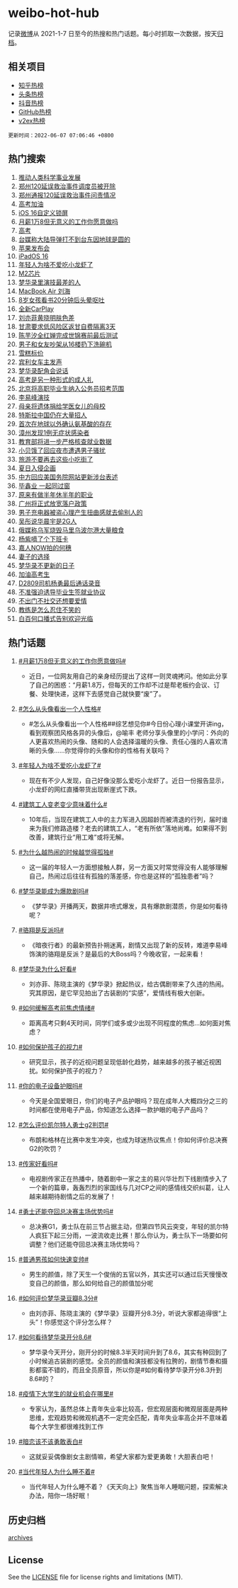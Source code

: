 # weibo-hot-hub

记录[微博](https://www.weibo.com)从 2021-1-7 日至今的热搜和热门话题。每小时抓取一次数据，按天[归档](archives)。

## 相关项目

- [知乎热榜](https://github.com/lonnyzhang423/zhihu-hot-hub)
- [头条热榜](https://github.com/lonnyzhang423/toutiao-hot-hub)
- [抖音热榜](https://github.com/lonnyzhang423/douyin-hot-hub)
- [GitHub热榜](https://github.com/lonnyzhang423/github-hot-hub)
- [v2ex热榜](https://github.com/lonnyzhang423/v2ex-hot-hub)


`更新时间：2022-06-07 07:06:46 +0800`

## 热门搜索

1. [推动人类科学事业发展](https://m.weibo.cn/search?containerid=100103type%3D1%26t%3D10%26q%3D%23%E6%8E%A8%E5%8A%A8%E4%BA%BA%E7%B1%BB%E7%A7%91%E5%AD%A6%E4%BA%8B%E4%B8%9A%E5%8F%91%E5%B1%95%23&stream_entry_id=51&isnewpage=1&extparam=seat%3D1%26filter_type%3Drealtimehot%26c_type%3D51%26pos%3D0%26dgr%3D0%26cate%3D10103%26display_time%3D1654556805%26pre_seqid%3D165455680549606032317&luicode=10000011&lfid=106003type%253D25%2526t%253D3%2526disable_hot%253D1%2526filter_type%253Drealtimehot)
1. [郑州120延误救治事件调度员被开除](https://m.weibo.cn/search?containerid=100103type%3D1%26t%3D10%26q%3D%23%E9%83%91%E5%B7%9E120%E5%BB%B6%E8%AF%AF%E6%95%91%E6%B2%BB%E4%BA%8B%E4%BB%B6%E8%B0%83%E5%BA%A6%E5%91%98%E8%A2%AB%E5%BC%80%E9%99%A4%23&stream_entry_id=31&isnewpage=1&extparam=seat%3D1%26dgr%3D0%26flag%3D16%26cate%3D0%26filter_type%3Drealtimehot%26c_type%3D31%26pos%3D0%26realpos%3D1%26lcate%3D5001%26display_time%3D1654556805%26pre_seqid%3D165455680549606032317&luicode=10000011&lfid=106003type%253D25%2526t%253D3%2526disable_hot%253D1%2526filter_type%253Drealtimehot)
1. [郑州通报120延误救治事件问责情况](https://m.weibo.cn/search?containerid=100103type%3D1%26t%3D10%26q%3D%23%E9%83%91%E5%B7%9E%E9%80%9A%E6%8A%A5120%E5%BB%B6%E8%AF%AF%E6%95%91%E6%B2%BB%E4%BA%8B%E4%BB%B6%E9%97%AE%E8%B4%A3%E6%83%85%E5%86%B5%23&stream_entry_id=31&isnewpage=1&extparam=seat%3D1%26dgr%3D0%26flag%3D16%26cate%3D0%26filter_type%3Drealtimehot%26c_type%3D31%26pos%3D1%26realpos%3D2%26lcate%3D5001%26display_time%3D1654556805%26pre_seqid%3D165455680549606032317&luicode=10000011&lfid=106003type%253D25%2526t%253D3%2526disable_hot%253D1%2526filter_type%253Drealtimehot)
1. [高考加油](https://m.weibo.cn/search?containerid=100103type%3D1%26t%3D10%26q%3D%23%E9%AB%98%E8%80%83%E5%8A%A0%E6%B2%B9%23&stream_entry_id=31&isnewpage=1&extparam=seat%3D1%26dgr%3D0%26flag%3D16%26cate%3D0%26filter_type%3Drealtimehot%26c_type%3D31%26pos%3D2%26realpos%3D3%26lcate%3D5001%26display_time%3D1654556805%26pre_seqid%3D165455680549606032317&luicode=10000011&lfid=106003type%253D25%2526t%253D3%2526disable_hot%253D1%2526filter_type%253Drealtimehot)
1. [iOS 16自定义锁屏](https://m.weibo.cn/search?containerid=100103type%3D1%26t%3D10%26q%3DiOS+16%E8%87%AA%E5%AE%9A%E4%B9%89%E9%94%81%E5%B1%8F&stream_entry_id=31&isnewpage=1&extparam=seat%3D1%26dgr%3D0%26flag%3D0%26cate%3D0%26filter_type%3Drealtimehot%26c_type%3D31%26pos%3D3%26realpos%3D4%26lcate%3D5001%26display_time%3D1654556805%26pre_seqid%3D165455680549606032317&luicode=10000011&lfid=106003type%253D25%2526t%253D3%2526disable_hot%253D1%2526filter_type%253Drealtimehot)
1. [月薪1万8但无意义的工作你愿意做吗](https://m.weibo.cn/search?containerid=100103type%3D1%26t%3D10%26q%3D%23%E6%9C%88%E8%96%AA1%E4%B8%878%E4%BD%86%E6%97%A0%E6%84%8F%E4%B9%89%E7%9A%84%E5%B7%A5%E4%BD%9C%E4%BD%A0%E6%84%BF%E6%84%8F%E5%81%9A%E5%90%97%23&stream_entry_id=31&isnewpage=1&extparam=seat%3D1%26dgr%3D0%26flag%3D0%26cate%3D0%26filter_type%3Drealtimehot%26c_type%3D31%26pos%3D4%26realpos%3D5%26lcate%3D5001%26display_time%3D1654556805%26pre_seqid%3D165455680549606032317&luicode=10000011&lfid=106003type%253D25%2526t%253D3%2526disable_hot%253D1%2526filter_type%253Drealtimehot)
1. [高考](https://m.weibo.cn/search?containerid=100103type%3D1%26t%3D10%26q%3D%23%E9%AB%98%E8%80%83%23&stream_entry_id=31&isnewpage=1&extparam=seat%3D1%26dgr%3D0%26flag%3D0%26cate%3D0%26filter_type%3Drealtimehot%26c_type%3D31%26pos%3D5%26realpos%3D6%26lcate%3D5001%26display_time%3D1654556805%26pre_seqid%3D165455680549606032317&luicode=10000011&lfid=106003type%253D25%2526t%253D3%2526disable_hot%253D1%2526filter_type%253Drealtimehot)
1. [台媒称大陆导弹打不到台东因地球是圆的](https://m.weibo.cn/search?containerid=100103type%3D1%26t%3D10%26q%3D%23%E5%8F%B0%E5%AA%92%E7%A7%B0%E5%A4%A7%E9%99%86%E5%AF%BC%E5%BC%B9%E6%89%93%E4%B8%8D%E5%88%B0%E5%8F%B0%E4%B8%9C%E5%9B%A0%E5%9C%B0%E7%90%83%E6%98%AF%E5%9C%86%E7%9A%84%23&stream_entry_id=31&isnewpage=1&extparam=seat%3D1%26dgr%3D0%26flag%3D0%26cate%3D0%26filter_type%3Drealtimehot%26c_type%3D31%26pos%3D6%26realpos%3D7%26lcate%3D5001%26display_time%3D1654556805%26pre_seqid%3D165455680549606032317&luicode=10000011&lfid=106003type%253D25%2526t%253D3%2526disable_hot%253D1%2526filter_type%253Drealtimehot)
1. [苹果发布会](https://m.weibo.cn/search?containerid=100103type%3D1%26t%3D10%26q%3D%23%E8%8B%B9%E6%9E%9C%E5%8F%91%E5%B8%83%E4%BC%9A%23&stream_entry_id=31&isnewpage=1&extparam=seat%3D1%26dgr%3D0%26flag%3D0%26cate%3D0%26filter_type%3Drealtimehot%26c_type%3D31%26pos%3D7%26realpos%3D8%26lcate%3D5001%26display_time%3D1654556805%26pre_seqid%3D165455680549606032317&luicode=10000011&lfid=106003type%253D25%2526t%253D3%2526disable_hot%253D1%2526filter_type%253Drealtimehot)
1. [iPadOS 16](https://m.weibo.cn/search?containerid=100103type%3D1%26t%3D10%26q%3DiPadOS+16&stream_entry_id=31&isnewpage=1&extparam=seat%3D1%26dgr%3D0%26flag%3D0%26cate%3D0%26filter_type%3Drealtimehot%26c_type%3D31%26pos%3D8%26realpos%3D9%26lcate%3D5001%26display_time%3D1654556805%26pre_seqid%3D165455680549606032317&luicode=10000011&lfid=106003type%253D25%2526t%253D3%2526disable_hot%253D1%2526filter_type%253Drealtimehot)
1. [年轻人为啥不爱吃小龙虾了](https://m.weibo.cn/search?containerid=100103type%3D1%26t%3D10%26q%3D%23%E5%B9%B4%E8%BD%BB%E4%BA%BA%E4%B8%BA%E5%95%A5%E4%B8%8D%E7%88%B1%E5%90%83%E5%B0%8F%E9%BE%99%E8%99%BE%E4%BA%86%23&stream_entry_id=31&isnewpage=1&extparam=seat%3D1%26dgr%3D0%26flag%3D0%26cate%3D0%26filter_type%3Drealtimehot%26c_type%3D31%26pos%3D9%26realpos%3D10%26lcate%3D5001%26display_time%3D1654556805%26pre_seqid%3D165455680549606032317&luicode=10000011&lfid=106003type%253D25%2526t%253D3%2526disable_hot%253D1%2526filter_type%253Drealtimehot)
1. [M2芯片](https://m.weibo.cn/search?containerid=100103type%3D1%26t%3D10%26q%3DM2%E8%8A%AF%E7%89%87&stream_entry_id=31&isnewpage=1&extparam=seat%3D1%26dgr%3D0%26flag%3D0%26cate%3D0%26filter_type%3Drealtimehot%26c_type%3D31%26pos%3D10%26realpos%3D11%26lcate%3D5001%26display_time%3D1654556805%26pre_seqid%3D165455680549606032317&luicode=10000011&lfid=106003type%253D25%2526t%253D3%2526disable_hot%253D1%2526filter_type%253Drealtimehot)
1. [梦华录里演技最差的人](https://m.weibo.cn/search?containerid=100103type%3D1%26t%3D10%26q%3D%23%E6%A2%A6%E5%8D%8E%E5%BD%95%E9%87%8C%E6%BC%94%E6%8A%80%E6%9C%80%E5%B7%AE%E7%9A%84%E4%BA%BA%23&stream_entry_id=31&isnewpage=1&extparam=seat%3D1%26dgr%3D0%26flag%3D2%26cate%3D0%26filter_type%3Drealtimehot%26c_type%3D31%26pos%3D11%26realpos%3D12%26lcate%3D5001%26display_time%3D1654556805%26pre_seqid%3D165455680549606032317&luicode=10000011&lfid=106003type%253D25%2526t%253D3%2526disable_hot%253D1%2526filter_type%253Drealtimehot)
1. [MacBook Air 刘海](https://m.weibo.cn/search?containerid=100103type%3D1%26t%3D10%26q%3DMacBook+Air+%E5%88%98%E6%B5%B7&stream_entry_id=31&isnewpage=1&extparam=seat%3D1%26dgr%3D0%26flag%3D0%26cate%3D0%26filter_type%3Drealtimehot%26c_type%3D31%26pos%3D12%26realpos%3D13%26lcate%3D5001%26display_time%3D1654556805%26pre_seqid%3D165455680549606032317&luicode=10000011&lfid=106003type%253D25%2526t%253D3%2526disable_hot%253D1%2526filter_type%253Drealtimehot)
1. [8岁女孩看书20分钟后头晕呕吐](https://m.weibo.cn/search?containerid=100103type%3D1%26t%3D10%26q%3D%238%E5%B2%81%E5%A5%B3%E5%AD%A9%E7%9C%8B%E4%B9%A620%E5%88%86%E9%92%9F%E5%90%8E%E5%A4%B4%E6%99%95%E5%91%95%E5%90%90%23&stream_entry_id=31&isnewpage=1&extparam=seat%3D1%26dgr%3D0%26flag%3D0%26cate%3D0%26filter_type%3Drealtimehot%26c_type%3D31%26pos%3D13%26realpos%3D14%26lcate%3D5001%26display_time%3D1654556805%26pre_seqid%3D165455680549606032317&luicode=10000011&lfid=106003type%253D25%2526t%253D3%2526disable_hot%253D1%2526filter_type%253Drealtimehot)
1. [全新CarPlay](https://m.weibo.cn/search?containerid=100103type%3D1%26t%3D10%26q%3D%E5%85%A8%E6%96%B0CarPlay&stream_entry_id=31&isnewpage=1&extparam=seat%3D1%26dgr%3D0%26flag%3D0%26cate%3D0%26filter_type%3Drealtimehot%26c_type%3D31%26pos%3D14%26realpos%3D15%26lcate%3D5001%26display_time%3D1654556805%26pre_seqid%3D165455680549606032317&luicode=10000011&lfid=106003type%253D25%2526t%253D3%2526disable_hot%253D1%2526filter_type%253Drealtimehot)
1. [刘亦菲黄晓明肤色差](https://m.weibo.cn/search?containerid=100103type%3D1%26t%3D10%26q%3D%23%E5%88%98%E4%BA%A6%E8%8F%B2%E9%BB%84%E6%99%93%E6%98%8E%E8%82%A4%E8%89%B2%E5%B7%AE%23&stream_entry_id=31&isnewpage=1&extparam=seat%3D1%26dgr%3D0%26flag%3D0%26cate%3D0%26filter_type%3Drealtimehot%26c_type%3D31%26pos%3D15%26realpos%3D16%26lcate%3D5001%26display_time%3D1654556805%26pre_seqid%3D165455680549606032317&luicode=10000011&lfid=106003type%253D25%2526t%253D3%2526disable_hot%253D1%2526filter_type%253Drealtimehot)
1. [甘肃要求低风险区返甘自费隔离3天](https://m.weibo.cn/search?containerid=100103type%3D1%26t%3D10%26q%3D%23%E7%94%98%E8%82%83%E8%A6%81%E6%B1%82%E4%BD%8E%E9%A3%8E%E9%99%A9%E5%8C%BA%E8%BF%94%E7%94%98%E8%87%AA%E8%B4%B9%E9%9A%94%E7%A6%BB3%E5%A4%A9%23&stream_entry_id=31&isnewpage=1&extparam=seat%3D1%26dgr%3D0%26flag%3D0%26cate%3D0%26filter_type%3Drealtimehot%26c_type%3D31%26pos%3D16%26realpos%3D17%26lcate%3D5001%26display_time%3D1654556805%26pre_seqid%3D165455680549606032317&luicode=10000011&lfid=106003type%253D25%2526t%253D3%2526disable_hot%253D1%2526filter_type%253Drealtimehot)
1. [陈芋汐全红婵完成世锦赛前最后测试](https://m.weibo.cn/search?containerid=100103type%3D1%26t%3D10%26q%3D%23%E9%99%88%E8%8A%8B%E6%B1%90%E5%85%A8%E7%BA%A2%E5%A9%B5%E5%AE%8C%E6%88%90%E4%B8%96%E9%94%A6%E8%B5%9B%E5%89%8D%E6%9C%80%E5%90%8E%E6%B5%8B%E8%AF%95%23&stream_entry_id=31&isnewpage=1&extparam=seat%3D1%26dgr%3D0%26flag%3D1%26cate%3D0%26filter_type%3Drealtimehot%26c_type%3D31%26pos%3D17%26realpos%3D18%26lcate%3D5001%26display_time%3D1654556805%26pre_seqid%3D165455680549606032317&luicode=10000011&lfid=106003type%253D25%2526t%253D3%2526disable_hot%253D1%2526filter_type%253Drealtimehot)
1. [男子和女友吵架从16楼扔下洗碗机](https://m.weibo.cn/search?containerid=100103type%3D1%26t%3D10%26q%3D%23%E7%94%B7%E5%AD%90%E5%92%8C%E5%A5%B3%E5%8F%8B%E5%90%B5%E6%9E%B6%E4%BB%8E16%E6%A5%BC%E6%89%94%E4%B8%8B%E6%B4%97%E7%A2%97%E6%9C%BA%23&stream_entry_id=31&isnewpage=1&extparam=seat%3D1%26dgr%3D0%26flag%3D0%26cate%3D0%26filter_type%3Drealtimehot%26c_type%3D31%26pos%3D18%26realpos%3D19%26lcate%3D5001%26display_time%3D1654556805%26pre_seqid%3D165455680549606032317&luicode=10000011&lfid=106003type%253D25%2526t%253D3%2526disable_hot%253D1%2526filter_type%253Drealtimehot)
1. [雪糕标价](https://m.weibo.cn/search?containerid=100103type%3D1%26t%3D10%26q%3D%E9%9B%AA%E7%B3%95%E6%A0%87%E4%BB%B7&stream_entry_id=31&isnewpage=1&extparam=seat%3D1%26dgr%3D0%26flag%3D0%26cate%3D0%26filter_type%3Drealtimehot%26c_type%3D31%26pos%3D19%26realpos%3D20%26lcate%3D5001%26display_time%3D1654556805%26pre_seqid%3D165455680549606032317&luicode=10000011&lfid=106003type%253D25%2526t%253D3%2526disable_hot%253D1%2526filter_type%253Drealtimehot)
1. [宾利女车主发声](https://m.weibo.cn/search?containerid=100103type%3D1%26t%3D10%26q%3D%23%E5%AE%BE%E5%88%A9%E5%A5%B3%E8%BD%A6%E4%B8%BB%E5%8F%91%E5%A3%B0%23&stream_entry_id=31&isnewpage=1&extparam=seat%3D1%26dgr%3D0%26flag%3D0%26cate%3D0%26filter_type%3Drealtimehot%26c_type%3D31%26pos%3D20%26realpos%3D21%26lcate%3D5001%26display_time%3D1654556805%26pre_seqid%3D165455680549606032317&luicode=10000011&lfid=106003type%253D25%2526t%253D3%2526disable_hot%253D1%2526filter_type%253Drealtimehot)
1. [梦华录配角会说话](https://m.weibo.cn/search?containerid=100103type%3D1%26t%3D10%26q%3D%23%E6%A2%A6%E5%8D%8E%E5%BD%95%E9%85%8D%E8%A7%92%E4%BC%9A%E8%AF%B4%E8%AF%9D%23&stream_entry_id=31&isnewpage=1&extparam=seat%3D1%26dgr%3D0%26flag%3D0%26cate%3D0%26filter_type%3Drealtimehot%26c_type%3D31%26pos%3D21%26realpos%3D22%26lcate%3D5001%26display_time%3D1654556805%26pre_seqid%3D165455680549606032317&luicode=10000011&lfid=106003type%253D25%2526t%253D3%2526disable_hot%253D1%2526filter_type%253Drealtimehot)
1. [高考是另一种形式的成人礼](https://m.weibo.cn/search?containerid=100103type%3D1%26t%3D10%26q%3D%23%E9%AB%98%E8%80%83%E6%98%AF%E5%8F%A6%E4%B8%80%E7%A7%8D%E5%BD%A2%E5%BC%8F%E7%9A%84%E6%88%90%E4%BA%BA%E7%A4%BC%23&stream_entry_id=31&isnewpage=1&extparam=seat%3D1%26dgr%3D0%26flag%3D0%26cate%3D0%26filter_type%3Drealtimehot%26c_type%3D31%26pos%3D22%26realpos%3D23%26lcate%3D5001%26display_time%3D1654556805%26pre_seqid%3D165455680549606032317&luicode=10000011&lfid=106003type%253D25%2526t%253D3%2526disable_hot%253D1%2526filter_type%253Drealtimehot)
1. [北京将高职毕业生纳入公务员招考范围](https://m.weibo.cn/search?containerid=100103type%3D1%26t%3D10%26q%3D%23%E5%8C%97%E4%BA%AC%E5%B0%86%E9%AB%98%E8%81%8C%E6%AF%95%E4%B8%9A%E7%94%9F%E7%BA%B3%E5%85%A5%E5%85%AC%E5%8A%A1%E5%91%98%E6%8B%9B%E8%80%83%E8%8C%83%E5%9B%B4%23&stream_entry_id=31&isnewpage=1&extparam=seat%3D1%26dgr%3D0%26flag%3D0%26cate%3D0%26filter_type%3Drealtimehot%26c_type%3D31%26pos%3D23%26realpos%3D24%26lcate%3D5001%26display_time%3D1654556805%26pre_seqid%3D165455680549606032317&luicode=10000011&lfid=106003type%253D25%2526t%253D3%2526disable_hot%253D1%2526filter_type%253Drealtimehot)
1. [李易峰演技](https://m.weibo.cn/search?containerid=100103type%3D1%26t%3D10%26q%3D%23%E6%9D%8E%E6%98%93%E5%B3%B0%E6%BC%94%E6%8A%80%23&stream_entry_id=31&isnewpage=1&extparam=seat%3D1%26dgr%3D0%26flag%3D0%26cate%3D0%26filter_type%3Drealtimehot%26c_type%3D31%26pos%3D24%26realpos%3D25%26lcate%3D5001%26display_time%3D1654556805%26pre_seqid%3D165455680549606032317&luicode=10000011&lfid=106003type%253D25%2526t%253D3%2526disable_hot%253D1%2526filter_type%253Drealtimehot)
1. [母亲将遗体捐给学医女儿的母校](https://m.weibo.cn/search?containerid=100103type%3D1%26t%3D10%26q%3D%23%E6%AF%8D%E4%BA%B2%E5%B0%86%E9%81%97%E4%BD%93%E6%8D%90%E7%BB%99%E5%AD%A6%E5%8C%BB%E5%A5%B3%E5%84%BF%E7%9A%84%E6%AF%8D%E6%A0%A1%23&stream_entry_id=31&isnewpage=1&extparam=seat%3D1%26dgr%3D0%26flag%3D0%26cate%3D0%26filter_type%3Drealtimehot%26c_type%3D31%26pos%3D25%26realpos%3D26%26lcate%3D5001%26display_time%3D1654556805%26pre_seqid%3D165455680549606032317&luicode=10000011&lfid=106003type%253D25%2526t%253D3%2526disable_hot%253D1%2526filter_type%253Drealtimehot)
1. [特斯拉中国仍在大量招人](https://m.weibo.cn/search?containerid=100103type%3D1%26t%3D10%26q%3D%23%E7%89%B9%E6%96%AF%E6%8B%89%E4%B8%AD%E5%9B%BD%E4%BB%8D%E5%9C%A8%E5%A4%A7%E9%87%8F%E6%8B%9B%E4%BA%BA%23&stream_entry_id=31&isnewpage=1&extparam=seat%3D1%26dgr%3D0%26flag%3D0%26cate%3D0%26filter_type%3Drealtimehot%26c_type%3D31%26pos%3D26%26realpos%3D27%26lcate%3D5001%26display_time%3D1654556805%26pre_seqid%3D165455680549606032317&luicode=10000011&lfid=106003type%253D25%2526t%253D3%2526disable_hot%253D1%2526filter_type%253Drealtimehot)
1. [首次在地球以外确认氨基酸的存在](https://m.weibo.cn/search?containerid=100103type%3D1%26t%3D10%26q%3D%23%E9%A6%96%E6%AC%A1%E5%9C%A8%E5%9C%B0%E7%90%83%E4%BB%A5%E5%A4%96%E7%A1%AE%E8%AE%A4%E6%B0%A8%E5%9F%BA%E9%85%B8%E7%9A%84%E5%AD%98%E5%9C%A8%23&stream_entry_id=31&isnewpage=1&extparam=seat%3D1%26dgr%3D0%26flag%3D0%26cate%3D0%26filter_type%3Drealtimehot%26c_type%3D31%26pos%3D27%26realpos%3D28%26lcate%3D5001%26display_time%3D1654556805%26pre_seqid%3D165455680549606032317&luicode=10000011&lfid=106003type%253D25%2526t%253D3%2526disable_hot%253D1%2526filter_type%253Drealtimehot)
1. [漳州发现1例无症状感染者](https://m.weibo.cn/search?containerid=100103type%3D1%26t%3D10%26q%3D%23%E6%BC%B3%E5%B7%9E%E5%8F%91%E7%8E%B01%E4%BE%8B%E6%97%A0%E7%97%87%E7%8A%B6%E6%84%9F%E6%9F%93%E8%80%85%23&stream_entry_id=31&isnewpage=1&extparam=seat%3D1%26dgr%3D0%26flag%3D0%26cate%3D0%26filter_type%3Drealtimehot%26c_type%3D31%26pos%3D28%26realpos%3D29%26lcate%3D5001%26display_time%3D1654556805%26pre_seqid%3D165455680549606032317&luicode=10000011&lfid=106003type%253D25%2526t%253D3%2526disable_hot%253D1%2526filter_type%253Drealtimehot)
1. [教育部将进一步严格核查就业数据](https://m.weibo.cn/search?containerid=100103type%3D1%26t%3D10%26q%3D%23%E6%95%99%E8%82%B2%E9%83%A8%E5%B0%86%E8%BF%9B%E4%B8%80%E6%AD%A5%E4%B8%A5%E6%A0%BC%E6%A0%B8%E6%9F%A5%E5%B0%B1%E4%B8%9A%E6%95%B0%E6%8D%AE%23&stream_entry_id=31&isnewpage=1&extparam=seat%3D1%26dgr%3D0%26flag%3D0%26cate%3D0%26filter_type%3Drealtimehot%26c_type%3D31%26pos%3D29%26realpos%3D30%26lcate%3D5001%26display_time%3D1654556805%26pre_seqid%3D165455680549606032317&luicode=10000011&lfid=106003type%253D25%2526t%253D3%2526disable_hot%253D1%2526filter_type%253Drealtimehot)
1. [小贝饿了回应夜市遭遇男子骚扰](https://m.weibo.cn/search?containerid=100103type%3D1%26t%3D10%26q%3D%23%E5%B0%8F%E8%B4%9D%E9%A5%BF%E4%BA%86%E5%9B%9E%E5%BA%94%E5%A4%9C%E5%B8%82%E9%81%AD%E9%81%87%E7%94%B7%E5%AD%90%E9%AA%9A%E6%89%B0%23&stream_entry_id=31&isnewpage=1&extparam=seat%3D1%26dgr%3D0%26flag%3D0%26cate%3D0%26filter_type%3Drealtimehot%26c_type%3D31%26pos%3D30%26realpos%3D31%26lcate%3D5001%26display_time%3D1654556805%26pre_seqid%3D165455680549606032317&luicode=10000011&lfid=106003type%253D25%2526t%253D3%2526disable_hot%253D1%2526filter_type%253Drealtimehot)
1. [旅游不要再去这些小吃街了](https://m.weibo.cn/search?containerid=100103type%3D1%26t%3D10%26q%3D%23%E6%97%85%E6%B8%B8%E4%B8%8D%E8%A6%81%E5%86%8D%E5%8E%BB%E8%BF%99%E4%BA%9B%E5%B0%8F%E5%90%83%E8%A1%97%E4%BA%86%23&stream_entry_id=31&isnewpage=1&extparam=seat%3D1%26dgr%3D0%26flag%3D0%26cate%3D0%26filter_type%3Drealtimehot%26c_type%3D31%26pos%3D31%26realpos%3D32%26lcate%3D5001%26display_time%3D1654556805%26pre_seqid%3D165455680549606032317&luicode=10000011&lfid=106003type%253D25%2526t%253D3%2526disable_hot%253D1%2526filter_type%253Drealtimehot)
1. [夏日入侵企画](https://m.weibo.cn/search?containerid=100103type%3D1%26t%3D10%26q%3D%E5%A4%8F%E6%97%A5%E5%85%A5%E4%BE%B5%E4%BC%81%E7%94%BB&stream_entry_id=31&isnewpage=1&extparam=seat%3D1%26dgr%3D0%26flag%3D0%26cate%3D0%26filter_type%3Drealtimehot%26c_type%3D31%26pos%3D32%26realpos%3D33%26lcate%3D5001%26display_time%3D1654556805%26pre_seqid%3D165455680549606032317&luicode=10000011&lfid=106003type%253D25%2526t%253D3%2526disable_hot%253D1%2526filter_type%253Drealtimehot)
1. [中方回应美国务院网站更新涉台表述](https://m.weibo.cn/search?containerid=100103type%3D1%26t%3D10%26q%3D%23%E4%B8%AD%E6%96%B9%E5%9B%9E%E5%BA%94%E7%BE%8E%E5%9B%BD%E5%8A%A1%E9%99%A2%E7%BD%91%E7%AB%99%E6%9B%B4%E6%96%B0%E6%B6%89%E5%8F%B0%E8%A1%A8%E8%BF%B0%23&stream_entry_id=31&isnewpage=1&extparam=seat%3D1%26dgr%3D0%26flag%3D0%26cate%3D0%26filter_type%3Drealtimehot%26c_type%3D31%26pos%3D33%26realpos%3D34%26lcate%3D5001%26display_time%3D1654556805%26pre_seqid%3D165455680549606032317&luicode=10000011&lfid=106003type%253D25%2526t%253D3%2526disable_hot%253D1%2526filter_type%253Drealtimehot)
1. [毕鑫业 一起同过窗](https://m.weibo.cn/search?containerid=100103type%3D1%26t%3D10%26q%3D%E6%AF%95%E9%91%AB%E4%B8%9A+%E4%B8%80%E8%B5%B7%E5%90%8C%E8%BF%87%E7%AA%97&stream_entry_id=31&isnewpage=1&extparam=seat%3D1%26dgr%3D0%26flag%3D0%26cate%3D0%26filter_type%3Drealtimehot%26c_type%3D31%26pos%3D34%26realpos%3D35%26lcate%3D5001%26display_time%3D1654556805%26pre_seqid%3D165455680549606032317&luicode=10000011&lfid=106003type%253D25%2526t%253D3%2526disable_hot%253D1%2526filter_type%253Drealtimehot)
1. [原来有做半年休半年的职业](https://m.weibo.cn/search?containerid=100103type%3D1%26t%3D10%26q%3D%23%E5%8E%9F%E6%9D%A5%E6%9C%89%E5%81%9A%E5%8D%8A%E5%B9%B4%E4%BC%91%E5%8D%8A%E5%B9%B4%E7%9A%84%E8%81%8C%E4%B8%9A%23&stream_entry_id=31&isnewpage=1&extparam=seat%3D1%26dgr%3D0%26flag%3D0%26cate%3D0%26filter_type%3Drealtimehot%26c_type%3D31%26pos%3D35%26realpos%3D36%26lcate%3D5001%26display_time%3D1654556805%26pre_seqid%3D165455680549606032317&luicode=10000011&lfid=106003type%253D25%2526t%253D3%2526disable_hot%253D1%2526filter_type%253Drealtimehot)
1. [广州将正式放宽落户政策](https://m.weibo.cn/search?containerid=100103type%3D1%26t%3D10%26q%3D%23%E5%B9%BF%E5%B7%9E%E5%B0%86%E6%AD%A3%E5%BC%8F%E6%94%BE%E5%AE%BD%E8%90%BD%E6%88%B7%E6%94%BF%E7%AD%96%23&stream_entry_id=31&isnewpage=1&extparam=seat%3D1%26dgr%3D0%26flag%3D0%26cate%3D0%26filter_type%3Drealtimehot%26c_type%3D31%26pos%3D36%26realpos%3D37%26lcate%3D5001%26display_time%3D1654556805%26pre_seqid%3D165455680549606032317&luicode=10000011&lfid=106003type%253D25%2526t%253D3%2526disable_hot%253D1%2526filter_type%253Drealtimehot)
1. [男子充电器被盗心理产生扭曲感就去偷别人的](https://m.weibo.cn/search?containerid=100103type%3D1%26t%3D10%26q%3D%23%E7%94%B7%E5%AD%90%E5%85%85%E7%94%B5%E5%99%A8%E8%A2%AB%E7%9B%97%E5%BF%83%E7%90%86%E4%BA%A7%E7%94%9F%E6%89%AD%E6%9B%B2%E6%84%9F%E5%B0%B1%E5%8E%BB%E5%81%B7%E5%88%AB%E4%BA%BA%E7%9A%84%23&stream_entry_id=31&isnewpage=1&extparam=seat%3D1%26dgr%3D0%26flag%3D0%26cate%3D0%26filter_type%3Drealtimehot%26c_type%3D31%26pos%3D37%26realpos%3D38%26lcate%3D5001%26display_time%3D1654556805%26pre_seqid%3D165455680549606032317&luicode=10000011&lfid=106003type%253D25%2526t%253D3%2526disable_hot%253D1%2526filter_type%253Drealtimehot)
1. [吴彤说华晨宇是2G人](https://m.weibo.cn/search?containerid=100103type%3D1%26t%3D10%26q%3D%23%E5%90%B4%E5%BD%A4%E8%AF%B4%E5%8D%8E%E6%99%A8%E5%AE%87%E6%98%AF2G%E4%BA%BA%23&stream_entry_id=31&isnewpage=1&extparam=seat%3D1%26dgr%3D0%26flag%3D0%26cate%3D0%26filter_type%3Drealtimehot%26c_type%3D31%26pos%3D38%26realpos%3D39%26lcate%3D5001%26display_time%3D1654556805%26pre_seqid%3D165455680549606032317&luicode=10000011&lfid=106003type%253D25%2526t%253D3%2526disable_hot%253D1%2526filter_type%253Drealtimehot)
1. [俄媒称乌军烧毁马里乌波尔港大量粮食](https://m.weibo.cn/search?containerid=100103type%3D1%26t%3D10%26q%3D%23%E4%BF%84%E5%AA%92%E7%A7%B0%E4%B9%8C%E5%86%9B%E7%83%A7%E6%AF%81%E9%A9%AC%E9%87%8C%E4%B9%8C%E6%B3%A2%E5%B0%94%E6%B8%AF%E5%A4%A7%E9%87%8F%E7%B2%AE%E9%A3%9F%23&stream_entry_id=31&isnewpage=1&extparam=seat%3D1%26dgr%3D0%26flag%3D0%26cate%3D0%26filter_type%3Drealtimehot%26c_type%3D31%26pos%3D39%26realpos%3D40%26lcate%3D5001%26display_time%3D1654556805%26pre_seqid%3D165455680549606032317&luicode=10000011&lfid=106003type%253D25%2526t%253D3%2526disable_hot%253D1%2526filter_type%253Drealtimehot)
1. [杨紫嘀了个下班卡](https://m.weibo.cn/search?containerid=100103type%3D1%26t%3D10%26q%3D%23%E6%9D%A8%E7%B4%AB%E5%98%80%E4%BA%86%E4%B8%AA%E4%B8%8B%E7%8F%AD%E5%8D%A1%23&stream_entry_id=31&isnewpage=1&extparam=seat%3D1%26dgr%3D0%26flag%3D0%26cate%3D0%26filter_type%3Drealtimehot%26c_type%3D31%26pos%3D40%26realpos%3D41%26lcate%3D5001%26display_time%3D1654556805%26pre_seqid%3D165455680549606032317&luicode=10000011&lfid=106003type%253D25%2526t%253D3%2526disable_hot%253D1%2526filter_type%253Drealtimehot)
1. [嘉人NOW拍的何穗](https://m.weibo.cn/search?containerid=100103type%3D1%26t%3D10%26q%3D%23%E5%98%89%E4%BA%BANOW%E6%8B%8D%E7%9A%84%E4%BD%95%E7%A9%97%23&stream_entry_id=31&isnewpage=1&extparam=seat%3D1%26dgr%3D0%26flag%3D0%26cate%3D0%26filter_type%3Drealtimehot%26c_type%3D31%26pos%3D41%26realpos%3D42%26lcate%3D5001%26display_time%3D1654556805%26pre_seqid%3D165455680549606032317&luicode=10000011&lfid=106003type%253D25%2526t%253D3%2526disable_hot%253D1%2526filter_type%253Drealtimehot)
1. [妻子的选择](https://m.weibo.cn/search?containerid=100103type%3D1%26t%3D10%26q%3D%E5%A6%BB%E5%AD%90%E7%9A%84%E9%80%89%E6%8B%A9&stream_entry_id=31&isnewpage=1&extparam=seat%3D1%26dgr%3D0%26flag%3D0%26cate%3D0%26filter_type%3Drealtimehot%26c_type%3D31%26pos%3D42%26realpos%3D43%26lcate%3D5001%26display_time%3D1654556805%26pre_seqid%3D165455680549606032317&luicode=10000011&lfid=106003type%253D25%2526t%253D3%2526disable_hot%253D1%2526filter_type%253Drealtimehot)
1. [梦华录不更新的日子](https://m.weibo.cn/search?containerid=100103type%3D1%26t%3D10%26q%3D%23%E6%A2%A6%E5%8D%8E%E5%BD%95%E4%B8%8D%E6%9B%B4%E6%96%B0%E7%9A%84%E6%97%A5%E5%AD%90%23&stream_entry_id=31&isnewpage=1&extparam=seat%3D1%26dgr%3D0%26flag%3D0%26cate%3D0%26filter_type%3Drealtimehot%26c_type%3D31%26pos%3D43%26realpos%3D44%26lcate%3D5001%26display_time%3D1654556805%26pre_seqid%3D165455680549606032317&luicode=10000011&lfid=106003type%253D25%2526t%253D3%2526disable_hot%253D1%2526filter_type%253Drealtimehot)
1. [加油高考生](https://m.weibo.cn/search?containerid=100103type%3D1%26t%3D10%26q%3D%23%E5%8A%A0%E6%B2%B9%E9%AB%98%E8%80%83%E7%94%9F%23&stream_entry_id=31&isnewpage=1&extparam=seat%3D1%26dgr%3D0%26flag%3D0%26cate%3D0%26filter_type%3Drealtimehot%26c_type%3D31%26pos%3D44%26realpos%3D45%26lcate%3D5001%26display_time%3D1654556805%26pre_seqid%3D165455680549606032317&luicode=10000011&lfid=106003type%253D25%2526t%253D3%2526disable_hot%253D1%2526filter_type%253Drealtimehot)
1. [D2809司机杨勇最后通话录音](https://m.weibo.cn/search?containerid=100103type%3D1%26t%3D10%26q%3D%23D2809%E5%8F%B8%E6%9C%BA%E6%9D%A8%E5%8B%87%E6%9C%80%E5%90%8E%E9%80%9A%E8%AF%9D%E5%BD%95%E9%9F%B3%23&stream_entry_id=31&isnewpage=1&extparam=seat%3D1%26dgr%3D0%26flag%3D0%26cate%3D0%26filter_type%3Drealtimehot%26c_type%3D31%26pos%3D45%26realpos%3D46%26lcate%3D5001%26display_time%3D1654556805%26pre_seqid%3D165455680549606032317&luicode=10000011&lfid=106003type%253D25%2526t%253D3%2526disable_hot%253D1%2526filter_type%253Drealtimehot)
1. [不准强迫诱导毕业生签就业协议](https://m.weibo.cn/search?containerid=100103type%3D1%26t%3D10%26q%3D%23%E4%B8%8D%E5%87%86%E5%BC%BA%E8%BF%AB%E8%AF%B1%E5%AF%BC%E6%AF%95%E4%B8%9A%E7%94%9F%E7%AD%BE%E5%B0%B1%E4%B8%9A%E5%8D%8F%E8%AE%AE%23&stream_entry_id=31&isnewpage=1&extparam=seat%3D1%26dgr%3D0%26flag%3D0%26cate%3D0%26filter_type%3Drealtimehot%26c_type%3D31%26pos%3D46%26realpos%3D47%26lcate%3D5001%26display_time%3D1654556805%26pre_seqid%3D165455680549606032317&luicode=10000011&lfid=106003type%253D25%2526t%253D3%2526disable_hot%253D1%2526filter_type%253Drealtimehot)
1. [不出门不社交还想要爱情](https://m.weibo.cn/search?containerid=100103type%3D1%26t%3D10%26q%3D%23%E4%B8%8D%E5%87%BA%E9%97%A8%E4%B8%8D%E7%A4%BE%E4%BA%A4%E8%BF%98%E6%83%B3%E8%A6%81%E7%88%B1%E6%83%85%23&stream_entry_id=31&isnewpage=1&extparam=seat%3D1%26dgr%3D0%26flag%3D0%26cate%3D0%26filter_type%3Drealtimehot%26c_type%3D31%26pos%3D47%26realpos%3D48%26lcate%3D5001%26display_time%3D1654556805%26pre_seqid%3D165455680549606032317&luicode=10000011&lfid=106003type%253D25%2526t%253D3%2526disable_hot%253D1%2526filter_type%253Drealtimehot)
1. [教练是怎么忍住不笑的](https://m.weibo.cn/search?containerid=100103type%3D1%26t%3D10%26q%3D%23%E6%95%99%E7%BB%83%E6%98%AF%E6%80%8E%E4%B9%88%E5%BF%8D%E4%BD%8F%E4%B8%8D%E7%AC%91%E7%9A%84%23&stream_entry_id=31&isnewpage=1&extparam=seat%3D1%26dgr%3D0%26flag%3D0%26cate%3D0%26filter_type%3Drealtimehot%26c_type%3D31%26pos%3D48%26realpos%3D49%26lcate%3D5001%26display_time%3D1654556805%26pre_seqid%3D165455680549606032317&luicode=10000011&lfid=106003type%253D25%2526t%253D3%2526disable_hot%253D1%2526filter_type%253Drealtimehot)
1. [白百何口播式告别欢迎光临](https://m.weibo.cn/search?containerid=100103type%3D1%26t%3D10%26q%3D%23%E7%99%BD%E7%99%BE%E4%BD%95%E5%8F%A3%E6%92%AD%E5%BC%8F%E5%91%8A%E5%88%AB%E6%AC%A2%E8%BF%8E%E5%85%89%E4%B8%B4%23&stream_entry_id=31&isnewpage=1&extparam=seat%3D1%26dgr%3D0%26flag%3D0%26cate%3D0%26filter_type%3Drealtimehot%26c_type%3D31%26pos%3D49%26realpos%3D50%26lcate%3D5001%26display_time%3D1654556805%26pre_seqid%3D165455680549606032317&luicode=10000011&lfid=106003type%253D25%2526t%253D3%2526disable_hot%253D1%2526filter_type%253Drealtimehot)

## 热门话题

1. [#月薪1万8但无意义的工作你愿意做吗#](https://m.weibo.cn/search?containerid=231522type%3D1%26t%3D10%26q%3D%23%E6%9C%88%E8%96%AA1%E4%B8%878%E4%BD%86%E6%97%A0%E6%84%8F%E4%B9%89%E7%9A%84%E5%B7%A5%E4%BD%9C%E4%BD%A0%E6%84%BF%E6%84%8F%E5%81%9A%E5%90%97%23&stream_entry_id=128&isnewpage=1&extparam=seat%3D1%26cate%3D5004%26dgr%3D0%26c_type%3D128%26pos%3D1-0-0%26unitid%3D1654525579049%26lcate%3D5004%26display_time%3D1654556806%26pre_seqid%3D165455680636800448286&luicode=10000011&lfid=231648_-_4)
    - 近日，一位网友用自己的亲身经历提出了这样一则灵魂拷问。他如此分享了自己的困惑：“月薪1.8万，但每天的工作却不过是帮老板约会议、订餐、处理快递，这样下去感觉自己就快要“废”了。

1. [#怎么从头像看出一个人性格#](https://m.weibo.cn/search?containerid=231522type%3D1%26t%3D10%26q%3D%23%E6%80%8E%E4%B9%88%E4%BB%8E%E5%A4%B4%E5%83%8F%E7%9C%8B%E5%87%BA%E4%B8%80%E4%B8%AA%E4%BA%BA%E6%80%A7%E6%A0%BC%23&stream_entry_id=128&isnewpage=1&extparam=seat%3D1%26cate%3D5004%26dgr%3D0%26c_type%3D128%26pos%3D1-0-1%26unitid%3D1654494365154%26lcate%3D5004%26display_time%3D1654556806%26pre_seqid%3D165455680636800448286&luicode=10000011&lfid=231648_-_4)
    - #怎么从头像看出一个人性格##综艺想见你#今日份心理小课堂开讲ing，看到观察团风格各异的头像后，@喻丰 老师分享头像里的小学问：外向的人更喜欢热闹的头像、随和的人会选择温暖的头像、责任心强的人喜欢清晰的头像……你觉得你的头像和你的性格有关联吗？

1. [#年轻人为啥不爱吃小龙虾了#](https://m.weibo.cn/search?containerid=231522type%3D1%26t%3D10%26q%3D%23%E5%B9%B4%E8%BD%BB%E4%BA%BA%E4%B8%BA%E5%95%A5%E4%B8%8D%E7%88%B1%E5%90%83%E5%B0%8F%E9%BE%99%E8%99%BE%E4%BA%86%23&stream_entry_id=128&isnewpage=1&extparam=seat%3D1%26cate%3D5004%26dgr%3D0%26c_type%3D128%26pos%3D1-0-2%26unitid%3D1654523464364%26lcate%3D5004%26display_time%3D1654556806%26pre_seqid%3D165455680636800448286&luicode=10000011&lfid=231648_-_4)
    - 现在有不少人发现，自己好像没那么爱吃小龙虾了。近日一份报告显示，小龙虾的网红直播带货出现断崖式下跌。

1. [#建筑工人变老变少意味着什么#](https://m.weibo.cn/search?containerid=231522type%3D1%26t%3D10%26q%3D%23%E5%BB%BA%E7%AD%91%E5%B7%A5%E4%BA%BA%E5%8F%98%E8%80%81%E5%8F%98%E5%B0%91%E6%84%8F%E5%91%B3%E7%9D%80%E4%BB%80%E4%B9%88%23&stream_entry_id=128&isnewpage=1&extparam=seat%3D1%26cate%3D5004%26dgr%3D0%26c_type%3D128%26pos%3D1-0-3%26unitid%3D44127%26lcate%3D5004%26display_time%3D1654556806%26pre_seqid%3D165455680636800448286&luicode=10000011&lfid=231648_-_4)
    - 10年后，当现在建筑工人中的主力军进入因超龄而被清退的行列，届时谁来为我们修路造楼？老去的建筑工人，“老有所依”落地尚难。如果得不到改善，建筑行业“用工难”或将无解。

1. [#为什么越热闹的时候越觉得孤独#](https://m.weibo.cn/search?containerid=231522type%3D1%26t%3D10%26q%3D%23%E4%B8%BA%E4%BB%80%E4%B9%88%E8%B6%8A%E7%83%AD%E9%97%B9%E7%9A%84%E6%97%B6%E5%80%99%E8%B6%8A%E8%A7%89%E5%BE%97%E5%AD%A4%E7%8B%AC%23&stream_entry_id=128&isnewpage=1&extparam=seat%3D1%26cate%3D5004%26dgr%3D0%26c_type%3D128%26pos%3D1-0-4%26unitid%3D44122%26lcate%3D5004%26display_time%3D1654556806%26pre_seqid%3D165455680636800448286&luicode=10000011&lfid=231648_-_4)
    - 这一届的年轻人一方面想接触人群，另一方面又时常觉得没有人能够理解自己，热闹过后往往有孤独的落差感，你也是这样的“孤独患者”吗？

1. [#梦华录能成为爆款剧吗#](https://m.weibo.cn/search?containerid=231522type%3D1%26t%3D10%26q%3D%23%E6%A2%A6%E5%8D%8E%E5%BD%95%E8%83%BD%E6%88%90%E4%B8%BA%E7%88%86%E6%AC%BE%E5%89%A7%E5%90%97%23&stream_entry_id=128&isnewpage=1&extparam=seat%3D1%26cate%3D5004%26dgr%3D0%26c_type%3D128%26pos%3D1-0-5%26unitid%3D44103%26lcate%3D5004%26display_time%3D1654556806%26pre_seqid%3D165455680636800448286&luicode=10000011&lfid=231648_-_4)
    - 《梦华录》开播两天，数据井喷式爆发，具有爆款剧潜质，你是如何看待呢？

1. [#骆翔是反派吗#](https://m.weibo.cn/search?containerid=231522type%3D1%26t%3D10%26q%3D%23%E9%AA%86%E7%BF%94%E6%98%AF%E5%8F%8D%E6%B4%BE%E5%90%97%23&stream_entry_id=128&isnewpage=1&extparam=seat%3D1%26cate%3D5004%26dgr%3D0%26c_type%3D128%26pos%3D1-0-6%26unitid%3D1654485052215%26lcate%3D5004%26display_time%3D1654556806%26pre_seqid%3D165455680636800448286&luicode=10000011&lfid=231648_-_4)
    - 《暗夜行者》的最新预告扑朔迷离，剧情又出现了新的反转，难道李易峰饰演的骆翔是反派？是最后的大Boss吗？今晚收官，一起来看！

1. [#梦华录为什么好看#](https://m.weibo.cn/search?containerid=231522type%3D1%26t%3D10%26q%3D%23%E6%A2%A6%E5%8D%8E%E5%BD%95%E4%B8%BA%E4%BB%80%E4%B9%88%E5%A5%BD%E7%9C%8B%23&stream_entry_id=128&isnewpage=1&extparam=seat%3D1%26cate%3D5004%26dgr%3D0%26c_type%3D128%26pos%3D1-0-7%26unitid%3D44112%26lcate%3D5004%26display_time%3D1654556806%26pre_seqid%3D165455680636800448286&luicode=10000011&lfid=231648_-_4)
    - 刘亦菲、陈晓主演的《梦华录》掀起热议，给古偶剧带来了久违的热闹。究其原因，是它罕见拍出了古装剧的“实感”，爱情线有极大创新。

1. [#如何缓解高考前焦虑情绪#](https://m.weibo.cn/search?containerid=231522type%3D1%26t%3D10%26q%3D%23%E5%A6%82%E4%BD%95%E7%BC%93%E8%A7%A3%E9%AB%98%E8%80%83%E5%89%8D%E7%84%A6%E8%99%91%E6%83%85%E7%BB%AA%23&stream_entry_id=128&isnewpage=1&extparam=seat%3D1%26cate%3D5004%26dgr%3D0%26c_type%3D128%26pos%3D1-0-8%26unitid%3D44132%26lcate%3D5004%26display_time%3D1654556806%26pre_seqid%3D165455680636800448286&luicode=10000011&lfid=231648_-_4)
    - 距离高考只剩4天时间，同学们或多或少出现不同程度的焦虑...如何面对焦虑？

1. [#如何保护孩子的视力#](https://m.weibo.cn/search?containerid=231522type%3D1%26t%3D10%26q%3D%23%E5%A6%82%E4%BD%95%E4%BF%9D%E6%8A%A4%E5%AD%A9%E5%AD%90%E7%9A%84%E8%A7%86%E5%8A%9B%23&stream_entry_id=128&isnewpage=1&extparam=seat%3D1%26cate%3D5004%26dgr%3D0%26c_type%3D128%26pos%3D1-0-9%26unitid%3D44131%26lcate%3D5004%26display_time%3D1654556806%26pre_seqid%3D165455680636800448286&luicode=10000011&lfid=231648_-_4)
    - 研究显示，孩子的近视问题呈现低龄化趋势，越来越多的孩子被近视困扰。如何保护孩子的视力？

1. [#你的电子设备护眼吗#](https://m.weibo.cn/search?containerid=231522type%3D1%26t%3D10%26q%3D%23%E4%BD%A0%E7%9A%84%E7%94%B5%E5%AD%90%E8%AE%BE%E5%A4%87%E6%8A%A4%E7%9C%BC%E5%90%97%23&stream_entry_id=128&isnewpage=1&extparam=seat%3D1%26cate%3D5004%26dgr%3D0%26c_type%3D128%26pos%3D1-0-10%26unitid%3D44117%26lcate%3D5004%26display_time%3D1654556806%26pre_seqid%3D165455680636800448286&luicode=10000011&lfid=231648_-_4)
    - 今天是全国爱眼日，你们的电子产品护眼吗？现在成年人大概四分之三的时间都在使用电子产品，你知道怎么选择一款护眼的电子产品吗？

1. [#怎么评价凯尔特人勇士g2判罚#](https://m.weibo.cn/search?containerid=231522type%3D1%26t%3D10%26q%3D%23%E6%80%8E%E4%B9%88%E8%AF%84%E4%BB%B7%E5%87%AF%E5%B0%94%E7%89%B9%E4%BA%BA%E5%8B%87%E5%A3%ABg2%E5%88%A4%E7%BD%9A%23&stream_entry_id=128&isnewpage=1&extparam=seat%3D1%26cate%3D5004%26dgr%3D0%26c_type%3D128%26pos%3D1-0-11%26unitid%3D44118%26lcate%3D5004%26display_time%3D1654556806%26pre_seqid%3D165455680636800448286&luicode=10000011&lfid=231648_-_4)
    - 布朗和格林在比赛中发生冲突，也成为球迷热议焦点！你如何评价总决赛G2的吹罚？

1. [#传家好看吗#](https://m.weibo.cn/search?containerid=231522type%3D1%26t%3D10%26q%3D%23%E4%BC%A0%E5%AE%B6%E5%A5%BD%E7%9C%8B%E5%90%97%23&stream_entry_id=128&isnewpage=1&extparam=seat%3D1%26cate%3D5004%26dgr%3D0%26c_type%3D128%26pos%3D1-0-12%26unitid%3D44134%26lcate%3D5004%26display_time%3D1654556806%26pre_seqid%3D165455680636800448286&luicode=10000011&lfid=231648_-_4)
    - 电视剧传家正在热播中，随着剧中一家之主的易兴华壮烈下线剧情步入了一个新的篇章，轰轰烈烈的家国线与几对CP之间的感情线交织纠葛，让人越来越期待剧情之后的发展了！

1. [#勇士还能夺回总决赛主场优势吗#](https://m.weibo.cn/search?containerid=231522type%3D1%26t%3D10%26q%3D%23%E5%8B%87%E5%A3%AB%E8%BF%98%E8%83%BD%E5%A4%BA%E5%9B%9E%E6%80%BB%E5%86%B3%E8%B5%9B%E4%B8%BB%E5%9C%BA%E4%BC%98%E5%8A%BF%E5%90%97%23&stream_entry_id=128&isnewpage=1&extparam=seat%3D1%26cate%3D5004%26dgr%3D0%26c_type%3D128%26pos%3D1-0-13%26unitid%3D44099%26lcate%3D5004%26display_time%3D1654556806%26pre_seqid%3D165455680636800448286&luicode=10000011&lfid=231648_-_4)
    - 总决赛G1，勇士队在前三节占据主动，但第四节风云突变，年轻的凯尔特人疯狂下起三分雨，一波流收走比赛！那么你认为，勇士队下一场要如何调整？他们还能夺回总决赛主场优势吗？

1. [#普通男孩如何快速变帅#](https://m.weibo.cn/search?containerid=231522type%3D1%26t%3D10%26q%3D%23%E6%99%AE%E9%80%9A%E7%94%B7%E5%AD%A9%E5%A6%82%E4%BD%95%E5%BF%AB%E9%80%9F%E5%8F%98%E5%B8%85%23&stream_entry_id=128&isnewpage=1&extparam=seat%3D1%26cate%3D5004%26dgr%3D0%26c_type%3D128%26pos%3D1-0-14%26unitid%3D44125%26lcate%3D5004%26display_time%3D1654556806%26pre_seqid%3D165455680636800448286&luicode=10000011&lfid=231648_-_4)
    - 男生的颜值，除了天生一个俊俏的五官以外，其实还可以通过后天慢慢改变自己的颜值，那么如何给自己的颜值加分呢

1. [#如何评价梦华录豆瓣8.3分#](https://m.weibo.cn/search?containerid=231522type%3D1%26t%3D10%26q%3D%23%E5%A6%82%E4%BD%95%E8%AF%84%E4%BB%B7%E6%A2%A6%E5%8D%8E%E5%BD%95%E8%B1%86%E7%93%A38.3%E5%88%86%23&stream_entry_id=128&isnewpage=1&extparam=seat%3D1%26cate%3D5004%26dgr%3D0%26c_type%3D128%26pos%3D1-0-15%26unitid%3D44106%26lcate%3D5004%26display_time%3D1654556806%26pre_seqid%3D165455680636800448286&luicode=10000011&lfid=231648_-_4)
    - 由刘亦菲、陈晓主演的《梦华录》豆瓣开分8.3分，听说大家都追得很“上头”！你感觉这个评分怎么样？

1. [#如何看待梦华录开分8.6#](https://m.weibo.cn/search?containerid=231522type%3D1%26t%3D10%26q%3D%23%E5%A6%82%E4%BD%95%E7%9C%8B%E5%BE%85%E6%A2%A6%E5%8D%8E%E5%BD%95%E5%BC%80%E5%88%868.6%23&stream_entry_id=128&isnewpage=1&extparam=seat%3D1%26cate%3D5004%26dgr%3D0%26c_type%3D128%26pos%3D1-0-16%26unitid%3D44114%26lcate%3D5004%26display_time%3D1654556806%26pre_seqid%3D165455680636800448286&luicode=10000011&lfid=231648_-_4)
    - 梦华录今天开分，刚开分的时候8.3半天时间升到了8.6，其实有种回到了小时候追古装剧的感觉。全员的颜值和演技都没有拉胯的，剧情节奏和摄影都蛮不错的，而且全员原音，所以你是#如何看待梦华录开分8.3升到8.6#的？

1. [#疫情下大学生的就业机会在哪里#](https://m.weibo.cn/search?containerid=231522type%3D1%26t%3D10%26q%3D%23%E7%96%AB%E6%83%85%E4%B8%8B%E5%A4%A7%E5%AD%A6%E7%94%9F%E7%9A%84%E5%B0%B1%E4%B8%9A%E6%9C%BA%E4%BC%9A%E5%9C%A8%E5%93%AA%E9%87%8C%23&stream_entry_id=128&isnewpage=1&extparam=seat%3D1%26cate%3D5004%26dgr%3D0%26c_type%3D128%26pos%3D1-0-17%26unitid%3D44129%26lcate%3D5004%26display_time%3D1654556806%26pre_seqid%3D165455680636800448286&luicode=10000011&lfid=231648_-_4)
    - 专家认为，虽然总体上青年失业率比较高，但宏观层面和微观层面是两种思维，宏观趋势和微观机遇不一定完全匹配，青年失业率高企并不意味着每个大学生都很难找到工作

1. [#暗恋该不该勇敢表白#](https://m.weibo.cn/search?containerid=231522type%3D1%26t%3D10%26q%3D%23%E6%9A%97%E6%81%8B%E8%AF%A5%E4%B8%8D%E8%AF%A5%E5%8B%87%E6%95%A2%E8%A1%A8%E7%99%BD%23&stream_entry_id=128&isnewpage=1&extparam=seat%3D1%26cate%3D5004%26dgr%3D0%26c_type%3D128%26pos%3D1-0-18%26unitid%3D44116%26lcate%3D5004%26display_time%3D1654556806%26pre_seqid%3D165455680636800448286&luicode=10000011&lfid=231648_-_4)
    - 这就妥妥偶像剧女主剧情嘛，希望大家都为爱更勇敢！大胆表白吧！

1. [#当代年轻人为什么睡不着#](https://m.weibo.cn/search?containerid=231522type%3D1%26t%3D10%26q%3D%23%E5%BD%93%E4%BB%A3%E5%B9%B4%E8%BD%BB%E4%BA%BA%E4%B8%BA%E4%BB%80%E4%B9%88%E7%9D%A1%E4%B8%8D%E7%9D%80%23&stream_entry_id=128&isnewpage=1&extparam=seat%3D1%26cate%3D5004%26dgr%3D0%26c_type%3D128%26pos%3D1-0-19%26unitid%3D44115%26lcate%3D5004%26display_time%3D1654556806%26pre_seqid%3D165455680636800448286&luicode=10000011&lfid=231648_-_4)
    - 当代年轻人为什么睡不着？《天天向上》聚焦当年人睡眠问题，探索解决办法，陪你一场好眠！


## 历史归档

[archives](archives)

## License

See the [LICENSE](LICENSE) file for license rights and limitations (MIT).
